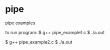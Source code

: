 # pipe
pipe examples

to run program:
$ g++ pipe_example1.c
$ ./a.out

$ g++ pipe_example2.c
$ ./a.out
